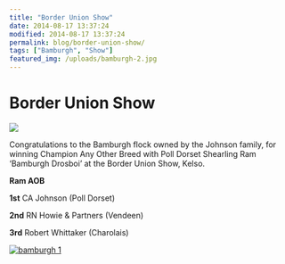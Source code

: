 ```yaml
---
title: "Border Union Show"
date: 2014-08-17 13:37:24
modified: 2014-08-17 13:37:24
permalink: blog/border-union-show/
tags: ["Bamburgh", "Show"]
featured_img: /uploads/bamburgh-2.jpg
---
```


# Border Union Show

![](/uploads/bamburgh-2.jpg)

Congratulations to the Bamburgh flock owned by the Johnson family, for winning Champion Any Other Breed with Poll Dorset Shearling Ram ‘Bamburgh Drosboi’ at the Border Union Show, Kelso.

**Ram AOB**

**1st** CA Johnson (Poll Dorset)

**2nd** RN Howie &amp; Partners (Vendeen)

**3rd** Robert Whittaker (Charolais)

[![bamburgh 1](/uploads/bamburgh-1.jpg)](/uploads/bamburgh-1.jpg)
